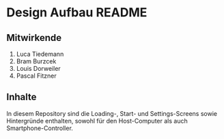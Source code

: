 # Design Aufbau README

## Mitwirkende
1. Luca Tiedemann
2. Bram Burzcek
3. Louis Dorweiler
4. Pascal Fitzner

## Inhalte
In diesem Repository sind die Loading-, Start- und Settings-Screens sowie Hintergründe enthalten, sowohl für den Host-Computer als auch Smartphone-Controller.